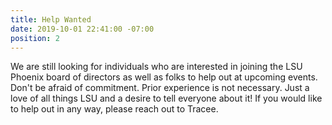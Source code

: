 ```yaml
---
title: Help Wanted
date: 2019-10-01 22:41:00 -07:00
position: 2
---
```


We are still looking for individuals who are interested in joining the LSU Phoenix board of directors as well as folks to help out at upcoming events. Don't be afraid of commitment.  Prior experience is not necessary. Just a love of all things LSU and a desire to tell everyone about it! If you would like to help out in any way, please reach out to Tracee.